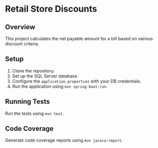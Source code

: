 # Retail Store Discounts

## Overview
This project calculates the net payable amount for a bill based on various discount criteria.

## Setup
1. Clone the repository.
2. Set up the SQL Server database.
3. Configure the `application.properties` with your DB credentials.
4. Run the application using `mvn spring-boot:run`.

## Running Tests
Run the tests using `mvn test`.

## Code Coverage
Generate code coverage reports using `mvn jacoco:report`.
